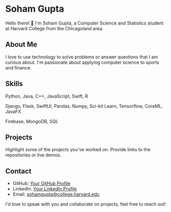 # Soham Gupta

Hello there! 👋 I'm Soham Gupta, a Computer Science and Statistics student at Harvard College from the Chicagoland area.

## About Me

I love to use technology to solve problems or answer questions that I am curious about. I'm passionate about applying computer science to sports and finance.

## Skills

Python, Java, C++, JavaScript, Swift, R

Django, Flask, SwiftUI, Pandas, Numpy, Sci-kit Learn, Tensorflow, CoreML, JavaFX

Firebase, MongoDB, SQL

## Projects

Highlight some of the projects you've worked on. Provide links to the repositories or live demos.

## Contact

- GitHub: [Your GitHub Profile](https://github.com/SohamGupta21)
- LinkedIn: [Your LinkedIn Profile](https://linkedin.com/in/soham-gupta-209a6b219)
- Email: sohamgupta@college.harvard.edu

I'd love to speak with you and collaborate on projects, feel free to reach out!
